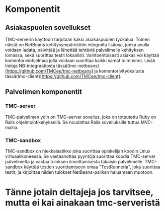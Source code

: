 # Komponentit
## Asiakaspuolen sovellukset
TMC-serverin käyttöön tarjotaan kaksi asiakaspuolen työkalua. Toinen näistä on NetBeans kehitysympäristöön integroitu lisäosa, jonka avulla voidaan ladata, päivittää ja lähettää tehtäviä palvelimelle kehityksen lomassa, sekä suorittaa testit lokaalisti. Vaihtoehtoisesti asiakas voi käyttää komentoriviohjelmaa jolla voidaan suorittaa kaikki samat toimminot. Lisää tietoja NB-integraatiosta tässä(tmc-netbeans)[https://github.com/TMCee/tmc-netbeans] ja komentorivityökalusta tässä(tmc-client)[https://github.com/TMCee/tmc-client].

## Palvelimen komponentit
### TMC-server
TMC-palvelimen ydin on TMC-server sovellus, joka on toteutettu Ruby on Rails ohjelmointikehyksellä. Se noudattaa Rails sovelluksille tuttua MVC-mallia.

### TMC-sandbox
TMC-sandbox on hiekkalaatikko joka suorittaa opiskelijan koodin Linux virtuaalikoneessa. Se vastaanottaa pyyntöjä suorittaa koodia TMC-server palvelimelta ja vastaa tuloksen ilmoittamisesta takaisin palvelimelle. TMC-sandbox käyttää testien suorittamiseen omaa "TestRunneria", joka suorittaa testit, ja kirjoittaa niiden tulokset NetBeans-palikan haluamaan muotoon.

# Tänne jotain deltajeja jos tarvitsee, mutta ei kai ainakaan tmc-serveristä
